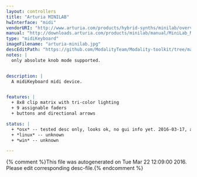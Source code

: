 ```yaml
---
layout: controllers
title: "Arturia MINILAB"
hwInterface: "midi"
vendorURI: "http://www.arturia.com/products/hybrid-synths/minilab/overview"
manual: "http://downloads.arturia.com/products/minilab/manual/MiniLab_Manual_EN.pdf"
type: "midiKeyboard"
imageFilename: "arturia-minilab.jpg"
descEditPath: "https://github.com/ModalityTeam/Modality-toolkit/tree/master/Modality/MKtlDescriptions//arturia-minilab.desc.scd"
notes: |
  only absolute knob mode supported.


description: |
  A midiKeyboard midi device.


features: |
  + 8x8 clip matrix with tri-color lighting
  + 9 assignable faders
  + buttons and directional arrows

status: |
  + *osx* -- tested desc only, looks ok, no gui info yet. 2016-03-17, adc
  + *linux* -- unknown
  + *win* -- unknown

---
```

{% comment %}This file was autogenerated on Tue Mar 22 12:09:00 2016. Please edit corresponding desc-file.{% endcomment %}